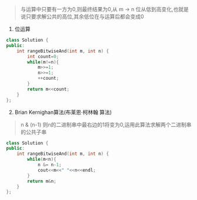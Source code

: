 > 与运算中只要有一方为0,则最终结果为0,从 m -> n 位从低到高变化,也就是说只要求解公共的高位,其余低位在与运算后都会变成0

1. 位运算
```C++
class Solution {
public:
    int rangeBitwiseAnd(int m, int n) {
        int count=0;
        while(m!=n){
            m>>=1;
            n>>=1;
            ++count;
        }
        return m<<count;
    }
};
```

2. Brian Kernighan算法(布莱恩·柯林翰 算法)
> n & (n-1)  则n的二进制串中最右边的1将变为0,运用此算法求解两个二进制串的公共子串

```C++
class Solution {
public:
    int rangeBitwiseAnd(int m, int n) {
        while(m<n){
            n &= n-1;
            cout<<m<<" "<<n<<endl;
        }
        return m&n;
    }
};
```
